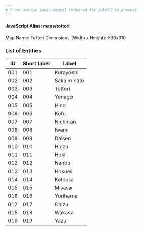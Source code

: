 ```yaml
---
# Front matter (even empty) required for Jekyll to process
---
```


#### JavaScript Alias: maps/tottori

Map Name: Tottori
Dimensions (Width x Height): 530x310





### List of Entities

ID | Short label | Label
---|---|---|
001|001|Kurayoshi
002|002|Sakaiminato
003|003|Tottori
004|004|Yonago
005|005|Hino
006|006|Kofu
007|007|Nichinan
008|008|Iwami
009|009|Daisen
010|010|Hiezu
011|011|Hoki
012|012|Nanbu
013|013|Hokuei
014|014|Kotoura
015|015|Misasa
016|016|Yurihama
017|017|Chizu
018|018|Wakasa
019|019|Yazu